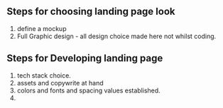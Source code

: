 ## Steps for choosing landing page look


1. define a mockup 
2. Full Graphic design - all design choice made here not whilst coding. 






## Steps for Developing landing page

1. tech stack choice.
2. assets and copywrite at hand 
3. colors and fonts and spacing values established. 
4. 